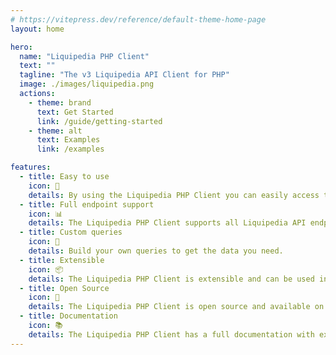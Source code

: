 ```yaml
---
# https://vitepress.dev/reference/default-theme-home-page
layout: home

hero:
  name: "Liquipedia PHP Client"
  text: ""
  tagline: "The v3 Liquipedia API Client for PHP"
  image: ./images/liquipedia.png
  actions:
    - theme: brand
      text: Get Started
      link: /guide/getting-started
    - theme: alt
      text: Examples
      link: /examples

features:
  - title: Easy to use
    icon: 🚀
    details: By using the Liquipedia PHP Client you can easily access the Liquipedia API.
  - title: Full endpoint support
    icon: 📊
    details: The Liquipedia PHP Client supports all Liquipedia API endpoints.
  - title: Custom queries
    icon: 🔨
    details: Build your own queries to get the data you need.
  - title: Extensible
    icon: 📦
    details: The Liquipedia PHP Client is extensible and can be used in any PHP project.
  - title: Open Source
    icon: 📖
    details: The Liquipedia PHP Client is open source and available on GitHub.
  - title: Documentation
    icon: 📚
    details: The Liquipedia PHP Client has a full documentation with examples.
---
```


